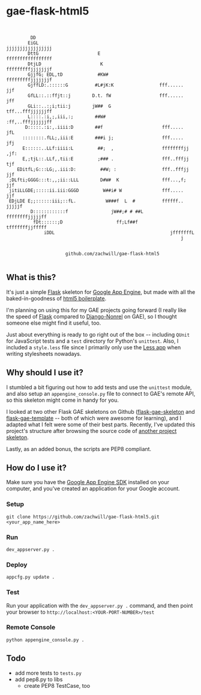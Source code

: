 gae-flask-html5
===============

<pre><code>

         DD
        EiGL                                             jjjjjjjjjjjjjjjjj 
        DttG                      E                      fffffffffffffffff 
        DtjLD                      K                     fffffffffjjjjjjjf 
        GjjfG; EDL,tD             #KW#                   fffffffffjjjjjjjf 
        GjffLD:.::::::G          #L#jK:K                 fff......     jjf 
        GfLL::.::ffjt::j        D.t. fW                  fff......     jff 
        GLi::..:;i;tii:j        jW##  G                  tff...fffjjjjjjff 
        L::::.:i,;,iii,:;        ##W#                    :ff,..fffjjjjjjff 
       D:::::.:i:,.iiii:D        ##f                      fff.....     jfL 
      ::::::::.fLL;,iii:E        ###i j;                  fff.....     jfj 
      E::::::..LLf:iiii:L         ##;  ,                  ffffffffjj  ,jf: 
      E,;tjL::.LLf,,tii:E         ;### .                  fff..fffjj  tjf  
    EDitfL;G:::LG;,.iii:D:         ##W; :                 fff..fffjj  jjf  
 ;DLfti;GGGG:::t:,,;ii::LLL        D#W#  K                fff...,f;   jjf  
 jitiLLGDE;:::::ii.iii:GGGD         W##i# W               fff.....    jjf  
 EDjLDE E;;::::::iii;::fL.           W###f  L  #          ffffff.. jjjjjf  
         D::::::::::::f                jW##;# # ##L       ffffffffjjjjjff  
          fDt::::::;D                    ff;Lf##f         tfffffffjjfffff  
              iDDL                                           jfffffffL     
                                                                 j         


                      github.com/zachwill/gae-flask-html5

</code></pre>


What is this?
-------------

It's just a simple [Flask](http://flask.pocoo.org/) skeleton for
[Google App Engine](http://appengine.google.com/),
but made with all the baked-in-goodness of
[html5 boilerplate](https://github.com/paulirish/html5-boilerplate).

I'm planning on using this for my GAE projects going forward (I really
like the speed of [Flask](http://flask.pocoo.org/) compared to
[Django-Nonrel](http://code.google.com/appengine/articles/django-nonrel.html)
on GAE), so I thought someone else might find it useful, too.

Just about everything is ready to go right out of the box -- including
`QUnit` for JavaScript tests and a `test` directory for Python's `unittest`.
Also, I included a `style.less` file since I primarily only use the
[Less app](http://incident57.com/less/) when writing stylesheets nowadays.


Why should I use it?
---------------------

I stumbled a bit figuring out how to add tests and use the `unittest` module,
and also setup an `appengine_console.py` file to connect to GAE's remote API,
so this skeleton might come in handy for you.

I looked at two other Flask GAE skeletons on Github
([flask-gae-skeleton](https://github.com/blossom/flask-gae-skeleton)
and [flask-gae-template](https://github.com/jugyo/flask-gae-template)
-- both of which were awesome for learning), and I adapted what
I felt were some of their best parts. Recently, I've updated this project's
structure after browsing the source code of
[another project skeleton](https://github.com/franciscosouza/labs).

Lastly, as an added bonus, the scripts are PEP8 compliant.


How do I use it?
----------------

Make sure you have the [Google App Engine SDK](http://appengine.google.com/)
installed on your computer, and you've created an application for your
Google account.

### Setup

    git clone https://github.com/zachwill/gae-flask-html5.git <your_app_name_here>

### Run

    dev_appserver.py .

### Deploy

    appcfg.py update .

### Test

Run your application with the `dev_appserver.py .` command, and then point
your browser to `http://localhost:<YOUR-PORT-NUMBER>/test`

### Remote Console

    python appengine_console.py .


Todo
----

* add more tests to `tests.py`
* add pep8.py to libs
  * create PEP8 TestCase, too
